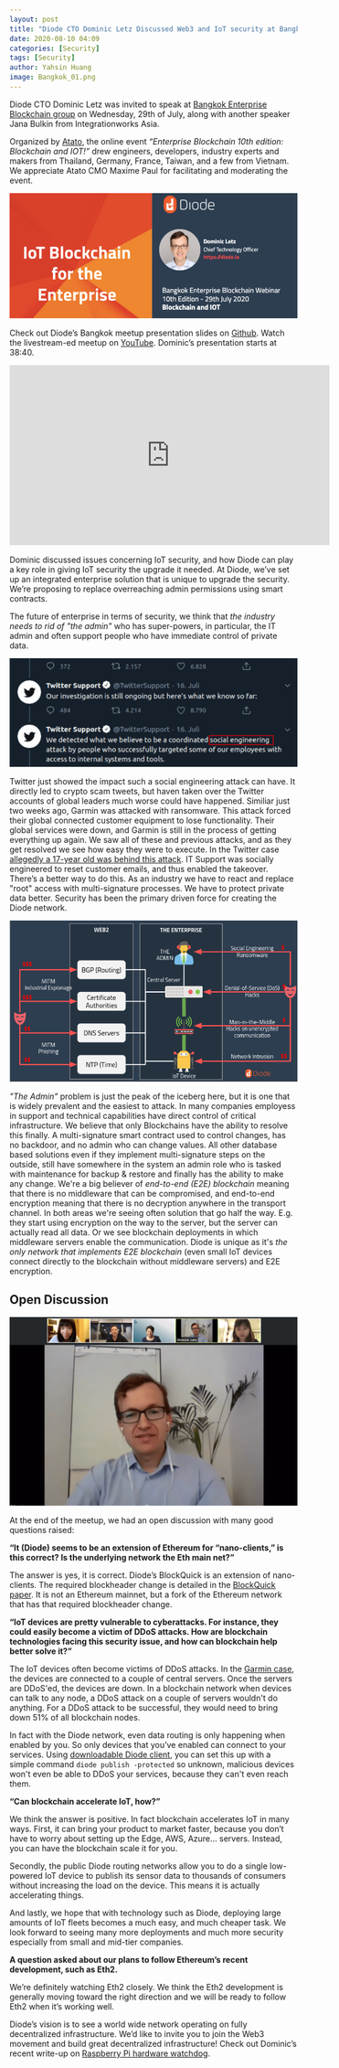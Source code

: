 ```yaml
---
layout: post
title: "Diode CTO Dominic Letz Discussed Web3 and IoT security at Bangkok Enterprise Blockchain Meetup"
date: 2020-08-10 04:09
categories: [Security]
tags: [Security]
author: Yahsin Huang
image: Bangkok_01.png
---
```



Diode CTO Dominic Letz was invited to speak at [Bangkok Enterprise Blockchain group](https://www.meetup.com/Bangkok-Enterprise-Blockchain/events/271814031/) on Wednesday, 29th of July, along with another speaker Jana Bulkin from Integrationworks Asia. 

Organized by [Atato](https://www.atato.com/), the online event _“Enterprise Blockchain 10th edition: Blockchain and IOT!”_ drew engineers, developers, industry experts and makers from Thailand, Germany, France, Taiwan, and a few from Vietnam. We appreciate Atato CMO Maxime Paul for facilitating and moderating the event.

![](../assets/img/blog/Bangkok_02.png)

Check out Diode’s Bangkok meetup presentation slides on [Github](https://github.com/diodechain/presentations/blob/master/Bangkok_Meetup_2020/Bangkok_Meetup_2020.pdf). Watch the livestream-ed meetup on [YouTube](https://youtu.be/tGepc4324xQ?t=2320). Dominic’s presentation starts at 38:40.


<center><iframe width="560" height="315" src="https://www.youtube.com/embed/tGepc4324xQ?start=2320" frameborder="0" allow="accelerometer; autoplay; encrypted-media; gyroscope; picture-in-picture" allowfullscreen></iframe></center>


Dominic discussed issues concerning IoT security, and how Diode can play a key role in giving IoT security the upgrade it needed. At Diode, we’ve set up an integrated enterprise solution that is unique to upgrade the security. We’re proposing to replace overreaching admin permissions using smart contracts.

The future of enterprise in terms of security, we think that _the industry needs to rid of "the admin"_ who has super-powers, in particular, the IT admin and often support people who have immediate control of private data. 

![](../assets/img/blog/Bangkok_05.png)

Twitter just showed the impact such a social engineering attack can have. It directly led to crypto scam tweets, but haven taken over the Twitter accounts of global leaders much worse could have happened. Similiar just two weeks ago, Garmin was attacked with ransomware. This attack forced their global connected customer equipment to lose functionality. Their global services were down, and Garmin is still in the process of getting everything up again. We saw all of these and previous attacks, and as they get resolved we see how easy they were to execute. In the Twitter case [allegedly a 17-year old was behind this attack](https://www.nytimes.com/2020/07/31/technology/twitter-hack-arrest.html). IT Support was socially engineered to reset customer emails, and thus enabled the takeover. There’s a better way to do this. As an industry we have to react and replace "root" access with multi-signature processes. We have to protect private data better. Security has been the primary driven force for creating the Diode network.

![](../assets/img/blog/Bangkok_03.png)

_"The Admin"_ problem is just the peak of the iceberg here, but it is one that is widely prevalent and the easiest to attack. In many companies employess in support and technical capabilities have direct control of critical infrastructure. We believe that only Blockchains have the ability to resolve this finally. A multi-signature smart contract used to control changes, has no backdoor, and no admin who can change values. All other database based solutions even if they implement multi-signature steps on the outside, still have somewhere in the system an admin role who is tasked with maintenance for backup & restore and finally has the ability to make any change.  We're a big believer of _end-to-end (E2E) blockchain_ meaning that there is no middleware that can be compromised, and end-to-end encryption meaning that there is no decryption anywhere in the transport channel. In both areas we're seeing often solution that go half the way. E.g. they start using encryption on the way to the server, but the server can actually read all data. Or we see blockchain deployments in which middleware servers enable the communication. Diode is unique as it's _the only network that implements E2E blockchain_ (even small IoT devices connect directly to the blockchain without middleware servers) and E2E encryption.

## Open Discussion

![](../assets/img/blog/Bangkok_04.png)

At the end of the meetup, we had an open discussion with many good questions raised:

__“It (Diode) seems to be an extension of Ethereum for “nano-clients,” is this correct? Is the underlying network the Eth main net?”__

The answer is yes, it is correct. Diode’s BlockQuick is an extension of nano-clients. The required blockheader change is detailed in the [BlockQuick paper](https://eprint.iacr.org/2019/579.pdf). It is not an Ethereum mainnet, but a fork of the Ethereum network that has that required blockheader change.

__“IoT devices are pretty vulnerable to cyberattacks. For instance, they could easily become a victim of DDoS attacks. How are blockchain technologies facing this security issue, and how can blockchain help better solve it?”__

The IoT devices often become victims of DDoS attacks. In the [Garmin case](https://connect.garmin.com/status/), the devices are connected to a couple of central servers. Once the servers are DDoS'ed, the devices are down. In a blockchain network when devices can talk to any node, a DDoS attack on a couple of servers wouldn't do anything. For a DDoS attack to be successful, they would need to bring down 51% of all blockchain nodes. 

In fact with the Diode network, even data routing is only happening when enabled by you. So only devices that you’ve enabled can connect to your services. Using [downloadable Diode client](/download/), you can set this up with a simple command  `diode publish -protected` so unknown, malicious devices won't even be able to DDoS your services, because they can't even reach them.

__“Can blockchain accelerate IoT, how?”__

We think the answer is positive. In fact blockchain accelerates IoT in many ways. First, it can bring your product to market faster, because you don’t have to worry about setting up the Edge, AWS, Azure… servers. Instead, you can have the blockchain scale it for you. 

Secondly, the public Diode routing networks allow you to do a single low-powered IoT device to publish its sensor data to thousands of consumers without increasing the load on the device. This means it is actually accelerating things. 

And lastly, we hope that with technology such as Diode, deploying large amounts of IoT fleets becomes a much easy, and much cheaper task. We look forward to seeing many more deployments and much more security especially from small and mid-tier companies.

__A question asked about our plans to follow Ethereum’s recent development, such as Eth2.__

We’re definitely watching Eth2 closely. We think the Eth2 development is generally moving toward the right direction and we will be ready to follow Eth2 when it’s working well. 

Diode’s vision is to see a world wide network operating on fully decentralized infrastructure. We’d like to invite you to join the Web3 movement and build great decentralized infrastructure! Check out Dominic’s recent write-up on [Raspberry Pi hardware watchdog](https://diode.io/raspberry%20pi/running-forever-with-the-raspberry-pi-hardware-watchdog-20202/).

